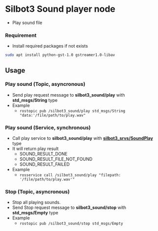 # Silbot3 Sound player node
* Play sound file

### Requirement
* Install required packages if not exists  

```sh
sudo apt install python-gst-1.0 gstreamer1.0-libav
```

## Usage

### Play sound (Topic, asyncronous)
* Send play request message to **silbot3_sound/play** with **std_msgs/String** type
* Example
  * ```rostopic pub /silbot3_sound/play std_msgs/String "data:'/file/path/to/play.wav"```

### Play sound (Service, synchronous)
* Call play service to **silbot3_sound/play** with [**silbot3_srvs/SoundPlay**](silbot3_msgs/srv/SoundPlay.srv) type
* It will return play result
  * SOUND_RESULT_DONE
  * SOUND_RESULT_FILE_NOT_FOUND
  * SOUND_RESULT_FAILED
* Example
  * ```rosservice call /silbot3_sound/play "filepath: '/file/path/to/play.wav'"```

### Stop (Topic, asyncronous)
* Stop all playing sounds.
* Send Stop request message to **silbot3_sound/stop** with **std_msgs/Empty** type
* Example
  * ```rostopic pub /silbot3_sound/stop std_msgs/Empty```

